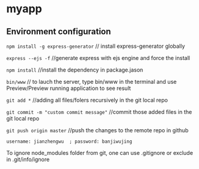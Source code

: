 # myapp 
## Environment configuration
`npm install -g express-generator` 
// install express-generator globally 

`express --ejs -f` 
//generate express with ejs engine and force the install

`npm install` 
//install the dependency in package.jason

`bin/www`
// to lauch the server, type bin/www in the terminal and use Preview/Preview running application to see result

`git add *` 
//adding all files/folers recursively in the git local repo

`git commit -m "custom commit message"` 
//commit those added files in the git local repo

`git push origin master` 
//push the changes to the remote repo in github 

`username: jianzhengwu  ; password: banjiwujing`

To ignore node_modules folder from git, one can use .gitignore or exclude in .git/info/ignore


